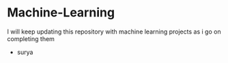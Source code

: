# Machine-Learning

I will keep updating this repository with machine learning projects as i go on completing them

- surya
